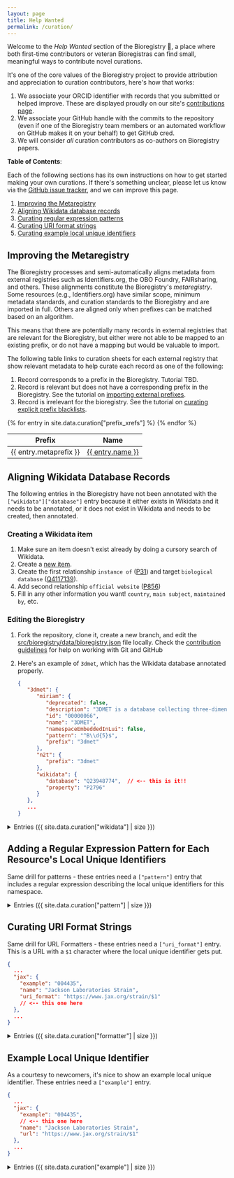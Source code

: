 ```yaml
---
layout: page
title: Help Wanted
permalink: /curation/
---
```


Welcome to the _Help Wanted_ section of the Bioregistry 👋, a place where both
first-time contributors or veteran Bioregistras can find small, meaningful ways
to contribute novel curations.

It's one of the core values of the Bioregistry project to provide attribution
and appreciation to curation contributors, here's how that works:

1. We associate your ORCID identifier with records that you submitted or helped
   improve. These are displayed proudly on our site's
   [contributions page](https://bioregistry.io/contributors/).
2. We associate your GitHub handle with the commits to the repository (even if
   one of the Bioregistry team members or an automated workflow on GitHub makes
   it on your behalf) to get GitHub cred.
3. We will consider _all_ curation contributors as co-authors on Bioregistry
   papers.

**Table of Contents**:

Each of the following sections has its own instructions on how to get started
making your own curations. If there's something unclear, please let us know via
the
[GitHub issue tracker](https://github.com/biopragmatics/bioregistry/issues/new),
and we can improve this page.

1. [Improving the Metaregistry](#improving-the-metaregistry)
2. [Aligning Wikidata database records](#wikidata)
3. [Curating regular expression patterns](#pattern)
4. [Curating URI format strings](#formatter)
5. [Curating example local unique identifiers](#example)

## Improving the Metaregistry

The Bioregistry processes and semi-automatically aligns metadata from external
registries such as Identifiers.org, the OBO Foundry, FAIRsharing, and others.
These alignments constitute the Bioregistry's _metaregistry_. Some resources
(e.g., Identifiers.org) have similar scope, minimum metadata standards, and
curation standards to the Bioregistry and are imported in full. Others are
aligned only when prefixes can be matched based on an algorithm.

This means that there are potentially many records in external registries that
are relevant for the Bioregistry, but either were not able to be mapped to an
existing prefix, or do not have a mapping but would be valuable to import.

The following table links to curation sheets for each external registry that
show relevant metadata to help curate each record as one of the following:

1. Record corresponds to a prefix in the Bioregistry. Tutorial TBD.
2. Record is relevant but does not have a corresponding prefix in the
   Bioregistry. See the tutorial on
   [importing external prefixes](import-external).
3. Record is irrelevant for the bioregistry. See the tutorial on
   [curating explicit prefix blacklists](blacklist-external).

<table>
<thead>
   <tr>
      <th>Prefix</th>
      <th>Name</th>
   </tr>
</thead>
<tbody>
{% for entry in site.data.curation["prefix_xrefs"] %}
   <tr>
      <td>{{ entry.metaprefix }}</td>
      <td><a href="https://github.com/biopragmatics/bioregistry/blob/main/exports/alignment{{ entry.metaprefix }}.tsv">{{ entry.name }}</a></td>
   </tr>
{% endfor %}
</tbody>
</table>

<a id="wikidata"></a>

## Aligning Wikidata Database Records

The following entries in the Bioregistry have not been annotated with the
`["wikidata"]["database"]` entry because it either exists in Wikidata and it
needs to be annotated, or it does not exist in Wikidata and needs to be created,
then annotated.

### Creating a Wikidata item

1. Make sure an item doesn't exist already by doing a cursory search of
   Wikidata.
2. Create a [new item](https://www.wikidata.org/wiki/Special:NewItem).
3. Create the first relationship `instance of`
   ([P31](https://www.wikidata.org/wiki/Property:P31)) and target
   `biological database` ([Q4117139](https://www.wikidata.org/wiki/Q4117139)).
4. Add second relationship `official website`
   ([P856](https://www.wikidata.org/wiki/Property:P856))
5. Fill in any other information you want! `country`, `main subject`,
   `maintained by`, etc.

### Editing the Bioregistry

1. Fork the repository, clone it, create a new branch, and edit the
   [src/bioregistry/data/bioregistry.json](https://github.com/bioregistry/bioregistry/edit/main/src/bioregistry/data/bioregistry.json)
   file locally. Check the
   [contribution guidelines](https://github.com/biopragmatics/bioregistry/blob/main/docs/CONTRIBUTING.md)
   for help on working with Git and GitHub
2. Here's an example of `3dmet`, which has the Wikidata database annotated
   properly.

   ```json
   {
      "3dmet": {
         "miriam": {
            "deprecated": false,
            "description": "3DMET is a database collecting three-dimensional structures of natural metabolites.",
            "id": "00000066",
            "name": "3DMET",
            "namespaceEmbeddedInLui": false,
            "pattern": "^B\\d{5}$",
            "prefix": "3dmet"
         },
         "n2t": {
            "prefix": "3dmet"
         },
         "wikidata": {
            "database": "Q23948774",  // <-- this is it!!
            "property": "P2796"
         }
      },
      ...
   }
   ```

<details>
   <summary>Entries ({{ site.data.curation["wikidata"] | size }})</summary>
   <table>
   <thead>
      <tr>
         <th>Prefix</th>
         <th>Name</th>
      </tr>
   </thead>
   <tbody>
   {% for entry in site.data.curation["wikidata"] %}
      <tr>
         <td>{{ entry.prefix }}</td>
         <td><a href="{{ entry.homepage }}">{{ entry.name }}</a></td>
      </tr>
   {% endfor %}
   </tbody>
   </table>
</details>

<a id="pattern"></a>

## Adding a Regular Expression Pattern for Each Resource's Local Unique Identifiers

Same drill for patterns - these entries need a `["pattern"]` entry that includes
a regular expression describing the local unique identifiers for this namespace.

<details>
   <summary>Entries ({{ site.data.curation["pattern"] | size }})</summary>
   <table>
   <thead>
      <tr>
         <th>Prefix</th>
         <th>Name</th>
      </tr>
   </thead>
   <tbody>
   {% for entry in site.data.curation["pattern"] %}
      <tr>
         <td>{{ entry.prefix }}</td>
         <td><a href="{{ entry.homepage }}">{{ entry.name }}</a></td>
      </tr>
   {% endfor %}
   </tbody>
   </table>
</details>

<a id="formatter"></a>

## Curating URI Format Strings

Same drill for URL Formatters - these entries need a `["uri_format"]` entry.
This is a URL with a `$1` character where the local unique identifier gets put.

```json
{
  ...
  "jax": {
    "example": "004435",
    "name": "Jackson Laboratories Strain",
    "uri_format": "https://www.jax.org/strain/$1"
    // <-- this one here
  },
  ...
}
```

<details>
   <summary>Entries ({{ site.data.curation["formatter"] | size }})</summary>
   <table>
   <thead>
      <tr>
         <th>Prefix</th>
         <th>Name</th>
      </tr>
   </thead>
   <tbody>
   {% for entry in site.data.curation["formatter"] %}
      <tr>
         <td>{{ entry.prefix }}</td>
         <td><a href="{{ entry.homepage }}">{{ entry.name }}</a></td>
      </tr>
   {% endfor %}
   </tbody>
   </table>
</details>

<a id="example"></a>

## Example Local Unique Identifier

As a courtesy to newcomers, it's nice to show an example local unique
identifier. These entries need a `["example"]` entry.

```json
{
  ...
  "jax": {
    "example": "004435",
    // <-- this one here
    "name": "Jackson Laboratories Strain",
    "url": "https://www.jax.org/strain/$1"
  },
  ...
}
```

<details>
   <summary>Entries ({{ site.data.curation["example"] | size }})</summary>
   <table>
   <thead>
      <tr>
         <th>Prefix</th>
         <th>Name</th>
      </tr>
   </thead>
   <tbody>
   {% for entry in site.data.curation["example"] %}
      <tr>
         <td>{{ entry.prefix }}</td>
         <td><a href="{{ entry.homepage }}">{{ entry.name }}</a></td>
      </tr>
   {% endfor %}
   </tbody>
   </table>
</details>
